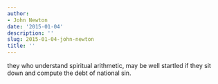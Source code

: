 ```yaml
---
author:
- John Newton
date: '2015-01-04'
description: ''
slug: 2015-01-04-john-newton
title: ''
---
```

they who understand spiritual arithmetic, may be well startled if they sit down and compute the debt of national sin.



